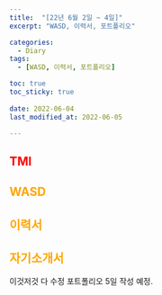 ```yaml
---
title:  "[22년 6월 2일 ~ 4일]"
excerpt: "WASD, 이력서, 포트폴리오"

categories:
  - Diary
tags:
  - [WASD, 이력서, 포트폴리오]

toc: true
toc_sticky: true
 
date: 2022-06-04
last_modified_at: 2022-06-05

---
```

## <span style="color:red">TMI</span>

## <span style="color:orange">WASD</span>

## <span style="color:orange">이력서</span>

## <span style="color:orange">자기소개서</span>


이것저것 다 수정
포트폴리오
5일 작성 예정.